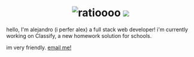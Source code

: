 
<h1 align="center">
 <img src="https://raw.githubusercontent.com/aljndaro/aljndaro/main/urmom.svg" alt="ratioooo" />
 <img src="https://skillicons.dev/icons?i=js,gcp,aws,nodejs,discord,cloudflare,bots,express,html,css,vscode,materialui,tailwind,mongodb,prosgres,firebase,twitter,java,ts,angular,nextjs,react,replit" />
 
</h1>
hello, I'm alejandro (i perfer alex) a full stack web developer! i'm currently working on Classify, a new homework solution for schools.

im very friendly. [email me!](mailto:me@alejandroc.xyz)
